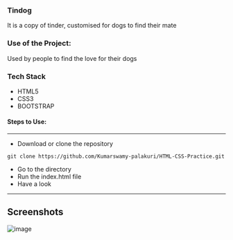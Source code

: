 ### Tindog
It is a copy of tinder, customised for dogs to find their mate

### Use of the Project:
Used by people to find the love for their dogs

### Tech Stack
* HTML5
* CSS3
* BOOTSTRAP


#### Steps to Use:

---

- Download or clone the repository

```
git clone https://github.com/Kumarswamy-palakuri/HTML-CSS-Practice.git
```

- Go to the directory
- Run the index.html file
- Have a look 

---

## Screenshots 
![image](https://user-images.githubusercontent.com/81305824/125517278-e6dc9bb3-4db9-4d99-9efd-920447ed0513.png)

